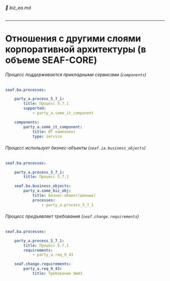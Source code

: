 ###### :green_book: biz_ea.md

---

# Отношения с другими слоями корпоративной архитектуры (в объеме SEAF-CORE)

###### Процесс поддерживается прикладными сервисами (`components`)

```yaml
seaf.ba.processes:                        

    party_a.process_5_7_1:
        title: Процесс 5.7.1   
        supported:
            - party_a.some_it_component          

    components:
        party_a.some_it_component:
            title: ИТ компонент
            type: service
```

###### Процесс использует бизнес-объекты (`seaf.ia.business_objects`)

```yaml
seaf.ba.processes:                        

    party_a.process_5_7_1:
        title: Процесс 5.7.1                       

    seaf.ba.business_objects:
        party_a.some_biz_obj:
            title: Бизнес-объект(данных)
            processes:
                - party_a.process_5_7_1
```

###### Процесс предъявляет требования (`seaf.change.requirements`)

```yaml
seaf.ba.processes:                        

    party_a.process_5_7_1:
        title: Процесс 5.7.1    
        requirements:
            - party_a.req_9_43                   

    seaf.change.requirements:
        party_a.req_9_43:
            title: Требование 9ю43
```
